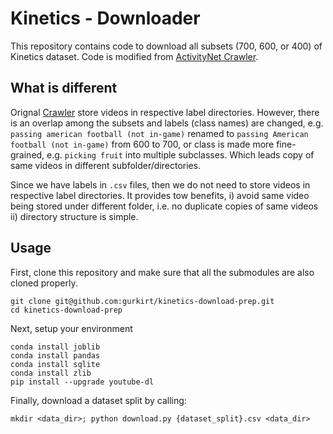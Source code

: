 # Kinetics - Downloader

This repository contains code to download all subsets (700, 600, or 400) of Kinetics dataset.
Code is modified from [ActivityNet Crawler](https://github.com/activitynet/ActivityNet.git).

## What is different
Orignal [Crawler](https://github.com/activitynet/ActivityNet/tree/master/Crawler/Kinetics) store videos in respective label directories. However, there is an overlap among the subsets and labels (class names) are changed, e.g. `passing american football (not in-game)` renamed to `passing American football (not in-game)` from 600 to 700, or class is made more fine-grained, e.g. `picking fruit` into multiple subclasses.
Which leads copy of same videos in different subfolder/directories.

Since we have labels in `.csv` files, then we do not need to store videos in respective label directories. 
It provides tow benefits, i) avoid same video being stored under different folder, i.e. no duplicate copies of same videos ii) directory structure is simple.

## Usage
First, clone this repository and make sure that all the submodules are also cloned properly.

```
git clone git@github.com:gurkirt/kinetics-download-prep.git
cd kinetics-download-prep

```

Next, setup your environment

```
conda install joblib
conda install pandas
conda install sqlite
conda install zlib
pip install --upgrade youtube-dl
```

Finally, download a dataset split by calling:
```
mkdir <data_dir>; python download.py {dataset_split}.csv <data_dir>
